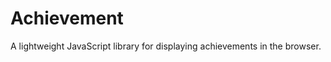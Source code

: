 Achievement
===========

A lightweight JavaScript library for displaying achievements in the browser.
